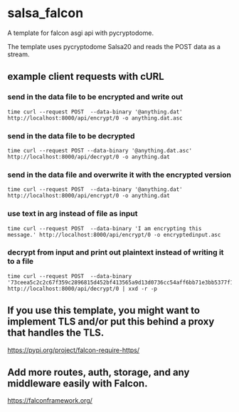 # salsa_falcon
A template for falcon asgi api with pycryptodome.

The template uses pycryptodome Salsa20 and reads the POST data as a stream.


## example client requests with cURL

### send in the data file to be encrypted and write out 
```
time curl --request POST  --data-binary '@anything.dat' http://localhost:8000/api/encrypt/0 -o anything.dat.asc
```


### send in the data file to be decrypted
```
time curl --request POST --data-binary '@anything.dat.asc' http://localhost:8000/api/decrypt/0 -o anything.dat
```

### send in the data file and overwrite it with the encrypted version
```
time curl --request POST  --data-binary '@anything.dat' http://localhost:8000/api/encrypt/0 -o anything.dat
```

### use text in arg instead of file as input
```
time curl --request POST  --data-binary 'I am encrypting this message.' http://localhost:8000/api/encrypt/0 -o encryptedinput.asc
```

### decrypt from input and print out plaintext instead of writing it to a file
```
time curl --request POST  --data-binary '73ceea5c2c2c67f359c2896815d452bf413565a9d13d0736cc54aff6bb71e3bb5377f16fe213' http://localhost:8000/api/decrypt/0 | xxd -r -p
```

## If you use this template, you might want to implement TLS and/or put this behind a proxy that handles the TLS.
https://pypi.org/project/falcon-require-https/

## Add more routes, auth, storage, and any middleware easily with Falcon.

https://falconframework.org/
